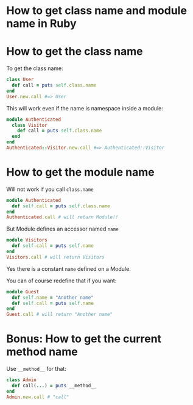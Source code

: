 # How to get class name and module name in Ruby

# How to get the class name

To get the class name:

```ruby
class User
  def call = puts self.class.name
end
User.new.call #=> User
```

This will work even if the name is namespace inside a module: 

```ruby
module Authenticated
  class Visitor
    def call = puts self.class.name
  end
end
Authenticated::Visitor.new.call #=> Authenticated::Visitor
```

# How to get the module name

Will not work if you call `class.name`
```ruby
module Authenticated
  def self.call = puts self.class.name
end
Authenticated.call # will return Module!!
```

But Module defines an accessor named `name`
```ruby
module Visitors
  def self.call = puts self.name
end
Visitors.call # will return Visitors
```

Yes there is a constant `name` defined on a Module.

You can of course redefine that if you want:

```ruby
module Guest
  def self.name = "Another name"
  def self.call = puts self.name
end
Guest.call # will return "Another name"
```

# Bonus: How to get the current method name

Use `__method__` for that: 

```ruby
class Admin
  def call(...) = puts __method__
end
Admin.new.call # "call"
```